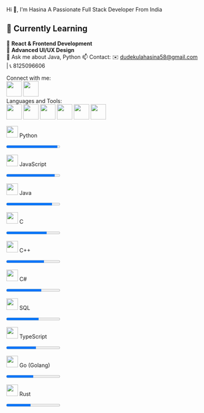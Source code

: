 Hi 👋, I'm Hasina
A Passionate Full Stack Developer From India

## 🌱 Currently Learning  

📖 **React & Frontend Development**   
📖 **Advanced UI/UX Design**   
💬 Ask me about Java, Python
📫 Contact: ✉️ dudekulahasina58@gmail.com | 📞 8125096606

Connect with me:
<br>
<a href="https://www.linkedin.com/in/hasina-dudekula-5589b6281/" style="text-decoration: none;">
  <img src="https://upload.wikimedia.org/wikipedia/commons/8/81/LinkedIn_icon.svg" width="40" height="40" />
</a>         <a href="https://www.instagram.com/hasina__0718/" style="text-decoration: none;">
  <img src="https://upload.wikimedia.org/wikipedia/commons/a/a5/Instagram_icon.png" width="40" height="40"/>
</a>
<br>
Languages and Tools:
<br>
<img src="https://upload.wikimedia.org/wikipedia/commons/a/a7/React-icon.svg" width="40" height="40"/>
<img src="https://upload.wikimedia.org/wikipedia/en/3/30/Java_programming_language_logo.svg" width="40" height="40"/>
<img src="https://upload.wikimedia.org/wikipedia/commons/c/c3/Python-logo-notext.svg" width="40" height="40"/>
<img src="https://upload.wikimedia.org/wikipedia/commons/6/6a/JavaScript-logo.png" width="40" height="40"/>
<img src="https://upload.wikimedia.org/wikipedia/commons/6/61/HTML5_logo_and_wordmark.svg" width="40" height="40"/>
<img src="https://upload.wikimedia.org/wikipedia/commons/d/d5/CSS3_logo_and_wordmark.svg" width="40" height="40"/>
<br>
<p><img src="https://upload.wikimedia.org/wikipedia/commons/c/c3/Python-logo-notext.svg" width="30" height="30"/> Python</p>
<progress value="95" max="100"></progress> <br>

<p><img src="https://upload.wikimedia.org/wikipedia/commons/6/6a/JavaScript-logo.png" width="30" height="30"/> JavaScript</p>
<progress value="90" max="100"></progress> <br>

<p><img src="https://upload.wikimedia.org/wikipedia/en/3/30/Java_programming_language_logo.svg" width="30" height="30"/> Java</p>
<progress value="85" max="100"></progress> <br>

<p><img src="https://upload.wikimedia.org/wikipedia/commons/1/19/C_Logo.png" width="30" height="30"/> C</p>
<progress value="75" max="100"></progress> <br>

<p><img src="https://upload.wikimedia.org/wikipedia/commons/1/18/C_Programming_Language.svg" width="30" height="30"/> C++</p>
<progress value="70" max="100"></progress> <br>

<p><img src="https://upload.wikimedia.org/wikipedia/commons/4/4f/Csharp_Logo.png" width="30" height="30"/> C#</p>
<progress value="65" max="100"></progress> <br>

<p><img src="https://upload.wikimedia.org/wikipedia/commons/8/87/Sql_data_base_with_logo.png" width="30" height="30"/> SQL</p>
<progress value="60" max="100"></progress> <br>

<p><img src="https://upload.wikimedia.org/wikipedia/commons/4/4c/Typescript_logo_2020.svg" width="30" height="30"/> TypeScript</p>
<progress value="55" max="100"></progress> <br>

<p><img src="https://upload.wikimedia.org/wikipedia/commons/0/05/Go_Logo_Blue.svg" width="30" height="30"/> Go (Golang)</p>
<progress value="50" max="100"></progress> <br>

<p><img src="https://upload.wikimedia.org/wikipedia/commons/d/d5/Rust_programming_language_black_logo.svg" width="30" height="30"/> Rust</p>
<progress value="45" max="100"></progress> <br>

 




